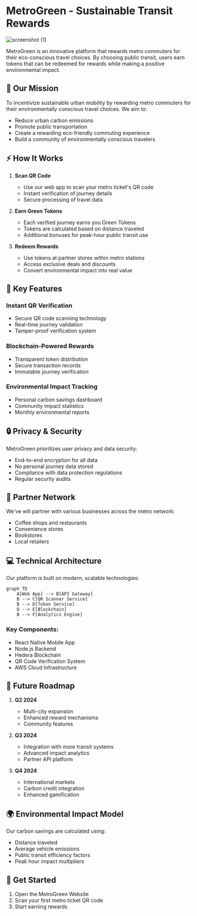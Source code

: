 # MetroGreen - Sustainable Transit Rewards
![screenshot (1)](https://github.com/user-attachments/assets/1d95926f-888f-4340-b903-8e1434ec8bff)

MetroGreen is an innovative platform that rewards metro commuters for their eco-conscious travel choices. By choosing public transit, users earn tokens that can be redeemed for rewards while making a positive environmental impact.

## 🌱 Our Mission

To incentivize sustainable urban mobility by rewarding metro commuters for their environmentally conscious travel choices. We aim to:

- Reduce urban carbon emissions
- Promote public transportation
- Create a rewarding eco-friendly commuting experience
- Build a community of environmentally conscious travelers

## ⚡ How It Works

1. **Scan QR Code**
   - Use our web app to scan your metro ticket's QR code
   - Instant verification of journey details
   - Secure processing of travel data

2. **Earn Green Tokens**
   - Each verified journey earns you Green Tokens
   - Tokens are calculated based on distance traveled
   - Additional bonuses for peak-hour public transit use

3. **Redeem Rewards**
   - Use tokens at partner stores within metro stations
   - Access exclusive deals and discounts
   - Convert environmental impact into real value

## 🌟 Key Features

### Instant QR Verification
- Secure QR code scanning technology
- Real-time journey validation
- Tamper-proof verification system

### Blockchain-Powered Rewards
- Transparent token distribution
- Secure transaction records
- Immutable journey verification

### Environmental Impact Tracking
- Personal carbon savings dashboard
- Community impact statistics
- Monthly environmental reports

## 🔒 Privacy & Security

MetroGreen prioritizes user privacy and data security:

- End-to-end encryption for all data
- No personal journey data stored
- Compliance with data protection regulations
- Regular security audits

## 🤝 Partner Network

We've will partner with various businesses across the metro network:

- Coffee shops and restaurants
- Convenience stores
- Bookstores
- Local retailers

## 💻 Technical Architecture

Our platform is built on modern, scalable technologies:

```mermaid
graph TD
    A[Web App] --> B[API Gateway]
    B --> C[QR Scanner Service]
    B --> D[Token Service]
    D --> E[Blockchain]
    B --> F[Analytics Engine]
```

### Key Components:
- React Native Mobile App
- Node.js Backend
- Hedera Blockchain
- QR Code Verification System
- AWS Cloud Infrastructure

## 🎯 Future Roadmap

1. **Q2 2024**
   - Multi-city expansion
   - Enhanced reward mechanisms
   - Community features

2. **Q3 2024**
   - Integration with more transit systems
   - Advanced impact analytics
   - Partner API platform

3. **Q4 2024**
   - International markets
   - Carbon credit integration
   - Enhanced gamification

## 🌍 Environmental Impact Model

Our carbon savings are calculated using:

- Distance traveled
- Average vehicle emissions
- Public transit efficiency factors
- Peak hour impact multipliers

## 📱 Get Started

1. Open the MetroGreen Website
3. Scan your first metro ticket QR code
4. Start earning rewards
